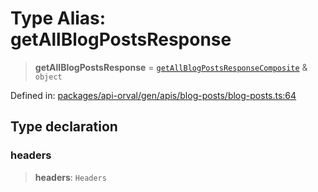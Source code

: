 # Type Alias: getAllBlogPostsResponse

> **getAllBlogPostsResponse** = [`getAllBlogPostsResponseComposite`](getAllBlogPostsResponseComposite.md) & `object`

Defined in: [packages/api-orval/gen/apis/blog-posts/blog-posts.ts:64](https://github.com/the-inconvenience-store/mono-example/blob/a3e1f4667d455f254c4a536af743fc2dff215781/packages/api-orval/gen/apis/blog-posts/blog-posts.ts#L64)

## Type declaration

### headers

> **headers**: `Headers`
